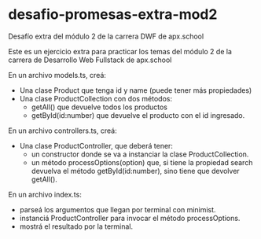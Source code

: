 # desafio-promesas-extra-mod2
Desafío extra del módulo 2 de la carrera DWF de apx.school

Este es un ejercicio extra para practicar los temas del módulo 2 de la carrera de Desarrollo Web Fullstack de apx.school

En un archivo models.ts, creá:
- Una clase Product que tenga id y name (puede tener más propiedades)
- Una clase ProductCollection con dos métodos:
  - getAll() que devuelve todos los productos
  - getById(id:number) que devuelve el producto con el id ingresado.
  
En un archivo controllers.ts, creá:
- Una clase ProductController, que deberá tener:
    - un constructor donde se va a instanciar la clase ProductCollection.
    - un método processOptions(option) que, si tiene la propiedad search devuelva el método getById(id:number), sino tiene que devolver getAll().

En un archivo index.ts:
- parseá los argumentos que llegan por terminal con minimist.
- instanciá ProductController para invocar el método processOptions.
- mostrá el resultado por la terminal.
